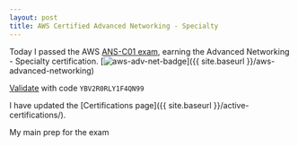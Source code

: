 ```yaml
---
layout: post
title: AWS Certified Advanced Networking - Specialty
---
```


Today I passed the AWS [ANS-C01 exam](https://aws.amazon.com/certification/certified-advanced-networking-specialty/), earning the Advanced Networking - Specialty certification.
[![aws-adv-net-badge](https://images.credly.com/size/680x680/images/4d08274f-64c1-495e-986b-3143f51b1371/image.png)]({{ site.baseurl }}/aws-advanced-networking)

[Validate](https://aws.amazon.com/verification) with code ```YBV2R0RLY1F4QN99```

I have updated the [Certifications page]({{ site.baseurl }}/active-certifications/).

My main prep for the exam